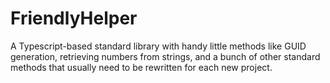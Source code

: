 # FriendlyHelper

A Typescript-based standard library with handy little methods like GUID generation, retrieving numbers from strings, and a bunch of other standard methods that usually need to be rewritten for each new project.
